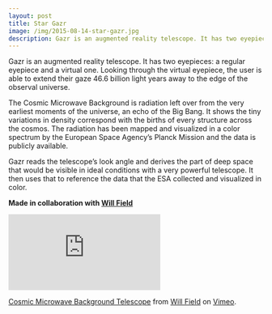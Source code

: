 ```yaml
---
layout: post
title: Star Gazr
image: /img/2015-08-14-star-gazr.jpg
description: Gazr is an augmented reality telescope. It has two eyepieces, a regular eyepiece and a virtual one. Looking through the virtual eyepiece, the user is able to extend their gaze 46.6 billion light years away to the edge of the observal universe.
---
```


Gazr is an augmented reality telescope. It has two eyepieces: a regular eyepiece and a virtual one. Looking through the virtual eyepiece, the user is able to extend their gaze 46.6 billion light years away to the edge of the observal universe.

The Cosmic Microwave Background is radiation left over from the very earliest moments of the universe, an echo of the Big Bang. It shows the tiny variations in density correspond with the births of every structure across the cosmos. The radiation has been mapped and visualized in a color spectrum by the European Space Agency’s Planck Mission and the data is publicly available.

Gazr reads the telescope’s look angle and derives the part of deep space that would be visible in ideal conditions with a very powerful telescope. It then uses that to reference the data that the ESA collected and visualized in color.

<strong>Made in collaboration with <a href="http://portfolio.willjfield.com/?p=63">Will Field</a></strong>

<iframe src="https://player.vimeo.com/video/127008947" width="max-width" frameborder="0" webkitallowfullscreen mozallowfullscreen allowfullscreen></iframe> <p><a href="https://vimeo.com/127008947">Cosmic Microwave Background Telescope</a> from <a href="https://vimeo.com/user2522451">Will Field</a> on <a href="https://vimeo.com">Vimeo</a>.</p>
